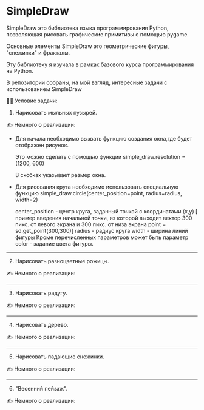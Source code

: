 # SimpleDraw

SimpleDraw это библиотека языка программирования Python, позволяющая рисовать графические примитивы с помощью pygame.

Основные элементы SimpleDraw это геометрические фигуры, "снежинки" и фракталы.

Эту библиотеку я изучала в рамках базового курса программирования на Python.

В репозитории собраны, на мой взгляд, интересные задачи с использованием SimpleDraw

:woman_teacher: Условие задачи:

1. Нарисовать мыльных пузырей. 

:writing_hand: Немного о реализации:

 - Для начала необходимо вызвать функцию создания окна,где будет отображен рисунок.

      Это можно сделать с помощью функции simple_draw.resolution = (1200, 600)

      В скобках указывает размер окна.

 - Для рисования круга необходимо использовать специальную функцию simple_draw.circle(center_position=point, radius=radius, width=2)
 
     center_position - центр круга, заданный точкой с координатами (x,y) [ пример введения начальной точки, из которой выходит вектор 300 пикс. от левого экрана и 300 пикс. от низа экрана point = sd.get_point(300,300)]
     radius - радиус круга
     width - ширина линий фигуры
     Кроме перечисленных параметров может быть параметр color - задание цвета фигуры.

---
2. Нарисовать разноцветные рожицы. 

:writing_hand: Немного о реализации:

---

3. Нарисовать радугу. 

:writing_hand: Немного о реализации:

---
4. Нарисовать дерево. 

:writing_hand: Немного о реализации:

---

5. Нарисовать падающие снежинки. 

:writing_hand: Немного о реализации:

---
6. "Весенний пейзаж". 

:writing_hand: Немного о реализации:
